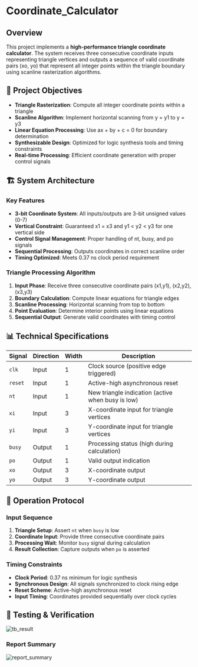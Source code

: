 # Coordinate_Calculator
## Overview

This project implements a **high-performance triangle coordinate calculator**. The system receives three consecutive coordinate inputs representing triangle vertices and outputs a sequence of valid coordinate pairs (xo, yo) that represent all integer points within the triangle boundary using scanline rasterization algorithms.

## 🎯 Project Objectives

- **Triangle Rasterization**: Compute all integer coordinate points within a triangle
- **Scanline Algorithm**: Implement horizontal scanning from y = y1 to y = y3
- **Linear Equation Processing**: Use ax + by + c = 0 for boundary determination
- **Synthesizable Design**: Optimized for logic synthesis tools and timing constraints
- **Real-time Processing**: Efficient coordinate generation with proper control signals

## 🏗️ System Architecture

### Key Features
- **3-bit Coordinate System**: All inputs/outputs are 3-bit unsigned values (0-7)
- **Vertical Constraint**: Guaranteed x1 = x3 and y1 < y2 < y3 for one vertical side
- **Control Signal Management**: Proper handling of nt, busy, and po signals
- **Sequential Processing**: Outputs coordinates in correct scanline order
- **Timing Optimized**: Meets 0.37 ns clock period requirement

### Triangle Processing Algorithm
1. **Input Phase**: Receive three consecutive coordinate pairs (x1,y1), (x2,y2), (x3,y3)
2. **Boundary Calculation**: Compute linear equations for triangle edges
3. **Scanline Processing**: Horizontal scanning from top to bottom
4. **Point Evaluation**: Determine interior points using linear equations
5. **Sequential Output**: Generate valid coordinates with timing control

## 📊 Technical Specifications

| Signal | Direction | Width | Description |
|--------|-----------|-------|-------------|
| `clk` | Input | 1 | Clock source (positive edge triggered) |
| `reset` | Input | 1 | Active-high asynchronous reset |
| `nt` | Input | 1 | New triangle indication (active when busy is low) |
| `xi` | Input | 3 | X-coordinate input for triangle vertices |
| `yi` | Input | 3 | Y-coordinate input for triangle vertices |
| `busy` | Output | 1 | Processing status (high during calculation) |
| `po` | Output | 1 | Valid output indication |
| `xo` | Output | 3 | X-coordinate output |
| `yo` | Output | 3 | Y-coordinate output |

## 🔄 Operation Protocol

### Input Sequence
1. **Triangle Setup**: Assert `nt` when `busy` is low
2. **Coordinate Input**: Provide three consecutive coordinate pairs
3. **Processing Wait**: Monitor `busy` signal during calculation
4. **Result Collection**: Capture outputs when `po` is asserted

### Timing Constraints
- **Clock Period**: 0.37 ns minimum for logic synthesis
- **Synchronous Design**: All signals synchronized to clock rising edge
- **Reset Scheme**: Active-high asynchronous reset
- **Input Timing**: Coordinates provided sequentially over clock cycles

## 🧪 Testing & Verification
![tb_result](https://github.com/user-attachments/assets/e015ec1f-3eb5-440d-b938-b8a4f5b336b6)

### Report Summary
![report_summary](https://github.com/user-attachments/assets/f2e126df-ad4b-4ed2-a1ef-4fc089de561e)



